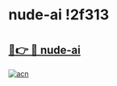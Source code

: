 # nude-ai !2f313

# <h2><a href="https://q0881j.esa.edu.pl?title=nude-ai&ref=2f313">🔗👉 🔴 nude-ai</a></h2>

[![acn](https://github.com/user-attachments/assets/0f9c940e-d8b0-45ae-aac7-cd30a18b3e1c)](https://q0881j.esa.edu.pl?title=nude-ai&ref=2f313)

